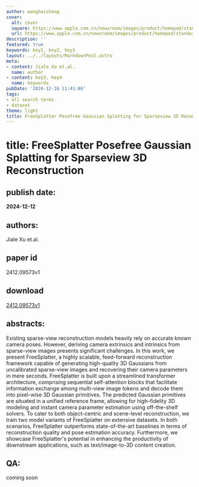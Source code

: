 ```yaml
---
author: wanghaisheng
cover:
  alt: cover
  square: https://www.apple.com.cn/newsroom/images/product/homepod/standard/Apple-HomePod-hero-230118_big.jpg.large_2x.jpg
  url: https://www.apple.com.cn/newsroom/images/product/homepod/standard/Apple-HomePod-hero-230118_big.jpg.large_2x.jpg
description: ''
featured: true
keywords: key1, key2, key3
layout: ../../layouts/MarkdownPost.astro
meta:
- content: Jiale Xu et.al.
  name: author
- content: key3, key4
  name: keywords
pubDate: '2024-12-16 11:41:08'
tags:
- all search terms
- dataset
theme: light
title: FreeSplatter Posefree Gaussian Splatting for Sparseview 3D Reconstruction
---
```


# title: FreeSplatter Posefree Gaussian Splatting for Sparseview 3D Reconstruction 
## publish date: 
**2024-12-12** 
## authors: 
  Jiale Xu et.al. 
## paper id
2412.09573v1
## download
[2412.09573v1](http://arxiv.org/abs/2412.09573v1)
## abstracts:
Existing sparse-view reconstruction models heavily rely on accurate known camera poses. However, deriving camera extrinsics and intrinsics from sparse-view images presents significant challenges. In this work, we present FreeSplatter, a highly scalable, feed-forward reconstruction framework capable of generating high-quality 3D Gaussians from uncalibrated sparse-view images and recovering their camera parameters in mere seconds. FreeSplatter is built upon a streamlined transformer architecture, comprising sequential self-attention blocks that facilitate information exchange among multi-view image tokens and decode them into pixel-wise 3D Gaussian primitives. The predicted Gaussian primitives are situated in a unified reference frame, allowing for high-fidelity 3D modeling and instant camera parameter estimation using off-the-shelf solvers. To cater to both object-centric and scene-level reconstruction, we train two model variants of FreeSplatter on extensive datasets. In both scenarios, FreeSplatter outperforms state-of-the-art baselines in terms of reconstruction quality and pose estimation accuracy. Furthermore, we showcase FreeSplatter's potential in enhancing the productivity of downstream applications, such as text/image-to-3D content creation.
## QA:
coming soon
